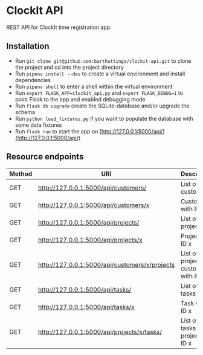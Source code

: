 # ClockIt API
REST API for ClockIt time registration app.

## Installation
- Run `git clone git@github.com:barthuttinga/clockit-api.git` to clone the
project and cd into the project directory
- Run `pipenv install --dev` to create a virtual environment and install dependencies
- Run `pipenv shell` to enter a shell within the virtual environment
- Run `export FLASK_APP=clockit_api.py` and `export FLASK_DEBUG=1` to point
Flask to the app and enabled debugging mode
- Run `flask db upgrade` create the SQLite-database and/or upgrade the schema
- Run `python load_fixtures.py` if you want to populate the database with some
data fixtures
- Run `flask run` to start the app on
[http://127.0.0.1:5000/api/](http://127.0.0.1:5000/api/)

## Resource endpoints
Method | URI | Description
--- | --- | ---
GET | http://127.0.0.1:5000/api/customers/ | List of customers
GET | http://127.0.0.1:5000/api/customers/x | Customer with ID x
GET | http://127.0.0.1:5000/api/projects/ | List of projects
GET | http://127.0.0.1:5000/api/projects/x | Project with ID x
GET | http://127.0.0.1:5000/api/customers/x/projects | List of projects for customer with ID x
GET | http://127.0.0.1:5000/api/tasks/ | List of tasks
GET | http://127.0.0.1:5000/api/tasks/x | Task with ID x
GET | http://127.0.0.1:5000/api/projects/x/tasks/ | List of tasks for project with ID x
